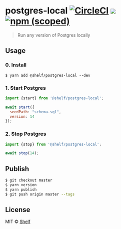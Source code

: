 # postgres-local [![CircleCI](https://circleci.com/gh/shelfio/postgres-local/tree/master.svg?style=svg)](https://circleci.com/gh/shelfio/postgres-local/tree/master) ![](https://img.shields.io/badge/code_style-prettier-ff69b4.svg) [![npm (scoped)](https://img.shields.io/npm/v/@shelf/postgres-local.svg)](https://www.npmjs.com/package/@shelf/postgres-local)

> Run any version of Postgres locally

## Usage

### 0. Install

```
$ yarn add @shelf/postgres-local --dev
```

### 1. Start Postgres

```js
import {start} from '@shelf/postgres-local';

await start({
  seedPath: "schema.sql",
  version: 14
});
```

### 2. Stop Postgres

```js
import {stop} from '@shelf/postgres-local';

await stop(14);
```

## Publish

```sh
$ git checkout master
$ yarn version
$ yarn publish
$ git push origin master --tags
```

## License

MIT © [Shelf](https://shelf.io)
